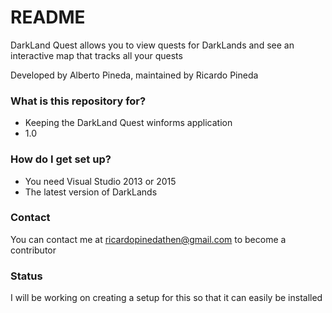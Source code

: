 # README #

DarkLand Quest allows you to view quests for DarkLands and see an interactive map that tracks all your quests

Developed by Alberto Pineda, maintained by Ricardo Pineda

### What is this repository for? ###

* Keeping the DarkLand Quest winforms application
* 1.0

### How do I get set up? ###

* You need Visual Studio 2013 or 2015
* The latest version of DarkLands

### Contact ###
You can contact me at ricardopinedathen@gmail.com to become a contributor

### Status ###
I will be working on creating a setup for this so that it can easily be installed
